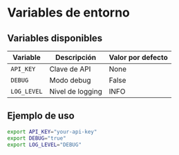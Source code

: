 # Variables de entorno

## Variables disponibles

| Variable | Descripción | Valor por defecto |
|----------|-------------|------------------|
| `API_KEY` | Clave de API | None |
| `DEBUG` | Modo debug | False |
| `LOG_LEVEL` | Nivel de logging | INFO |

## Ejemplo de uso

```bash
export API_KEY="your-api-key"
export DEBUG="true"
export LOG_LEVEL="DEBUG"
```
